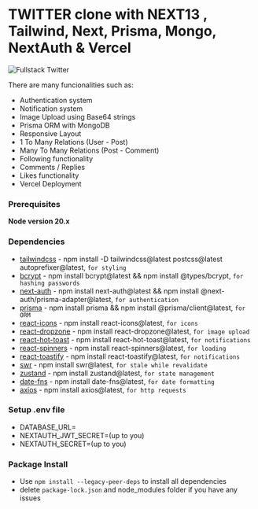 # TWITTER clone with NEXT13 , Tailwind, Next, Prisma, Mongo, NextAuth & Vercel

![Fullstack Twitter](https://github.com/nuhptr/twitter-clone-v2/assets/50306963/81ee094f-3998-4b19-b82e-af2d64e2ca9a)

There are many funcionalities such as:

-  Authentication system
-  Notification system
-  Image Upload using Base64 strings
-  Prisma ORM with MongoDB
-  Responsive Layout
-  1 To Many Relations (User - Post)
-  Many To Many Relations (Post - Comment)
-  Following functionality
-  Comments / Replies
-  Likes functionality
-  Vercel Deployment

### Prerequisites

**Node version 20.x**

### Dependencies

-  [tailwindcss](https://tailwindcss.com/) - npm install -D tailwindcss@latest postcss@latest autoprefixer@latest, `for styling`
-  [bcrypt](https://www.npmjs.com/package/bcrypt) - npm install bcrypt@latest && npm install @types/bcrypt, `for hashing passwords`
-  [next-auth](https://next-auth.js.org/) - npm install next-auth@latest && npm install @next-auth/prisma-adapter@latest, `for authentication`
-  [prisma](https://www.prisma.io/) - npm install prisma && npm install @prisma/client@latest, `for ORM`
-  [react-icons](https://react-icons.github.io/react-icons/) - npm install react-icons@latest, `for icons`
-  [react-dropzone](https://react-dropzone.js.org/) - npm install react-dropzone@latest, `for image upload`
-  [react-hot-toast](https://react-hot-toast.com/) - npm install react-hot-toast@latest, `for notifications`
-  [react-spinners](https://www.npmjs.com/package/react-spinners) - npm install react-spinners@latest, `for loading`
-  [react-toastify](https://fkhadra.github.io/react-toastify/introduction/) - npm install react-toastify@latest, `for notifications`
-  [swr](https://swr.vercel.app/) - npm install swr@latest, `for stale while revalidate`
-  [zustand](https://zustand-demo.pmnd.rs/) - npm install zustand@latest, `for state management`
-  [date-fns](https://date-fns.org/) - npm install date-fns@latest, `for date formatting`
-  [axios](https://axios-http.com/) - npm install axios@latest, `for http requests`

### Setup .env file

-  DATABASE_URL=
-  NEXTAUTH_JWT_SECRET=(up to you)
-  NEXTAUTH_SECRET=(up to you)

### Package Install

-  Use `npm install --legacy-peer-deps` to install all dependencies
-  delete `package-lock.json` and node_modules folder if you have any issues
